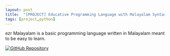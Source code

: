 ```yaml
---
layout: post
title:  "[PROJECT] Educative Programming Language with Malayalam Syntax"
tags: [project,python]
---
```


ezr Malayalam is a basic programming language written in Malayalam meant to be easy to learn.

[![GitHub Repository](https://img.shields.io/badge/GitHub_Repository-black?style=for-the-badge&logo=github&color=FFFFFF&logoColor=000000)](https://github.com/Uralstech/ezrMlang)